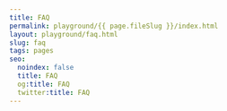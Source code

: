 ```yaml
---
title: FAQ
permalink: playground/{{ page.fileSlug }}/index.html
layout: playground/faq.html
slug: faq
tags: pages
seo:
  noindex: false
  title: FAQ
  og:title: FAQ
  twitter:title: FAQ
---
```



